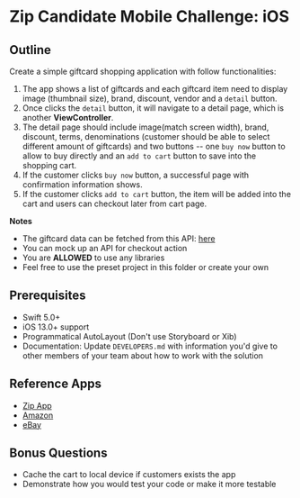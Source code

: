 # Zip Candidate Mobile Challenge: iOS


## Outline

Create a simple giftcard shopping application with follow functionalities:

1.  The app shows a list of giftcards and each giftcard item need to display image (thumbnail size), brand, discount, vendor and a `detail` button.
2. Once clicks the `detail` button, it will navigate to a detail page, which is another **ViewController**.
3. The detail page should include image(match screen width), brand, discount, terms, denominations (customer should be able to select different amount of giftcards) and two buttons -- one `buy now` button to allow to buy directly and an `add to cart` button to save into the shopping cart.
4. If the customer clicks `buy now` button, a successful page with confirmation information shows.
5. If the customer clicks `add to cart` button, the item will be added into the cart and users can checkout later from cart page.

**Notes**

* The giftcard data can be fetched from this API: [here](https://zip.co/giftcards/api/giftcards)
* You can mock up an API for checkout action
* You are **ALLOWED** to use any libraries
* Feel free to use the preset project in this folder or create your own

## Prerequisites

* Swift 5.0+
* iOS 13.0+ support
* Programmatical AutoLayout (Don't use Storyboard or Xib)
* Documentation: Update `DEVELOPERS.md` with information you'd give to other members of your team about how to work with the solution

## Reference Apps

* [Zip App](https://apps.apple.com/au/app/zip-shop-now-pay-later/id1411824359)
* [Amazon](https://apps.apple.com/au/app/amazon-shopping-made-easy/id297606951)
* [eBay](https://apps.apple.com/au/app/ebay-buy-sell-and-save/id282614216)

## Bonus Questions

* Cache the cart to local device if customers exists the app
* Demonstrate how you would test your code or make it more testable
